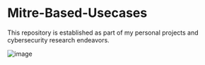 # Mitre-Based-Usecases
This repository is established as part of my personal projects and cybersecurity research endeavors.

![image](https://github.com/rajeevranjancom/Mitre-Based-Usecases/assets/50344183/02e1219d-08b8-4c03-a4b6-77ec011078fa)
